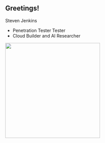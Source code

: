<h2 align="left"> Greetings! </h2>


Steven Jenkins
-  Penetration Tester Tester
-  Cloud Builder and AI Researcher

<img src=https://media4.giphy.com/media/v1.Y2lkPTc5MGI3NjExbHQ0aHhoY3g3MWVyNW03NXhya2N3Z3AxOHF1amFvNjQ2a3psNjdtaiZlcD12MV9pbnRlcm5hbF9naWZfYnlfaWQmY3Q9Zw/12MgUpnxEq3ypy/giphy.gif width="300">
</br>
<br />
<br />


